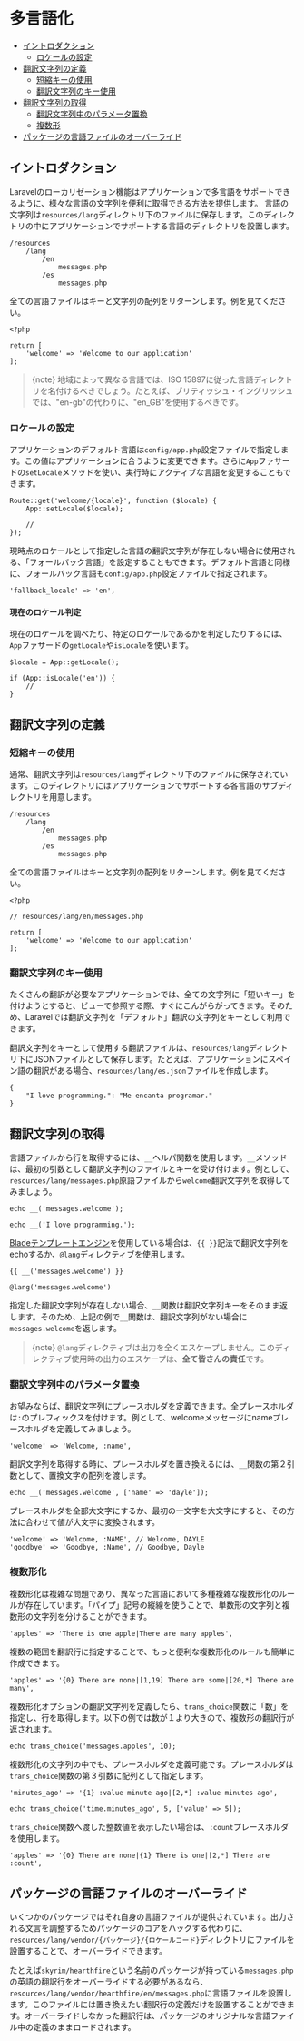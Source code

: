 # 多言語化

- [イントロダクション](#introduction)
    - [ロケールの設定](#configuring-the-locale)
- [翻訳文字列の定義](#defining-translation-strings)
    - [短縮キーの使用](#using-short-keys)
    - [翻訳文字列のキー使用](#using-translation-strings-as-keys)
- [翻訳文字列の取得](#retrieving-translation-strings)
    - [翻訳文字列中のパラメータ置換](#replacing-parameters-in-translation-strings)
    - [複数形](#pluralization)
- [パッケージの言語ファイルのオーバーライド](#overriding-package-language-files)

<a name="introduction"></a>
## イントロダクション

Laravelのローカリゼーション機能はアプリケーションで多言語をサポートできるように、様々な言語の文字列を便利に取得できる方法を提供します。 言語の文字列は`resources/lang`ディレクトリ下のファイルに保存します。このディレクトリの中にアプリケーションでサポートする言語のディレクトリを設置します。

    /resources
        /lang
            /en
                messages.php
            /es
                messages.php

全ての言語ファイルはキーと文字列の配列をリターンします。例を見てください。

    <?php

    return [
        'welcome' => 'Welcome to our application'
    ];

> {note} 地域によって異なる言語では、ISO 15897に従った言語ディレクトリを名付けるべきでしょう。たとえば、ブリティッシュ・イングリッシュでは、"en-gb"の代わりに、"en_GB"を使用するべきです。

<a name="configuring-the-locale"></a>
### ロケールの設定

アプリケーションのデフォルト言語は`config/app.php`設定ファイルで指定します。この値はアプリケーションに合うように変更できます。さらに`App`ファサードの`setLocale`メソッドを使い、実行時にアクティブな言語を変更することもできます。

    Route::get('welcome/{locale}', function ($locale) {
        App::setLocale($locale);

        //
    });

現時点のロケールとして指定した言語の翻訳文字列が存在しない場合に使用される、「フォールバック言語」を設定することもできます。デフォルト言語と同様に、フォールバック言語も`config/app.php`設定ファイルで指定されます。

    'fallback_locale' => 'en',

#### 現在のロケール判定

現在のロケールを調べたり、特定のロケールであるかを判定したりするには、`App`ファサードの`getLocale`や`isLocale`を使います。

    $locale = App::getLocale();

    if (App::isLocale('en')) {
        //
    }

<a name="defining-translation-strings"></a>
## 翻訳文字列の定義

<a name="using-short-keys"></a>
### 短縮キーの使用

通常、翻訳文字列は`resources/lang`ディレクトリ下のファイルに保存されています。このディレクトリにはアプリケーションでサポートする各言語のサブディレクトリを用意します。

    /resources
        /lang
            /en
                messages.php
            /es
                messages.php

全ての言語ファイルはキーと文字列の配列をリターンします。例を見てください。

    <?php

    // resources/lang/en/messages.php

    return [
        'welcome' => 'Welcome to our application'
    ];

<a name="using-translation-strings-as-keys"></a>
### 翻訳文字列のキー使用

たくさんの翻訳が必要なアプリケーションでは、全ての文字列に「短いキー」を付けようとすると、ビューで参照する際、すぐにこんがらがってきます。そのため、Laravelでは翻訳文字列を「デフォルト」翻訳の文字列をキーとして利用できます。

翻訳文字列をキーとして使用する翻訳ファイルは、`resources/lang`ディレクトリ下にJSONファイルとして保存します。たとえば、アプリケーションにスペイン語の翻訳がある場合、`resources/lang/es.json`ファイルを作成します。

    {
        "I love programming.": "Me encanta programar."
    }

<a name="retrieving-translation-strings"></a>
## 翻訳文字列の取得

言語ファイルから行を取得するには、`__`ヘルパ関数を使用します。`__`メソッドは、最初の引数として翻訳文字列のファイルとキーを受け付けます。例として、`resources/lang/messages.php`原語ファイルから`welcome`翻訳文字列を取得してみましょう。

    echo __('messages.welcome');

    echo __('I love programming.');

[Bladeテンプレートエンジン](/docs/{{version}}/blade)を使用している場合は、`{{ }}`記法で翻訳文字列をechoするか、`@lang`ディレクティブを使用します。

    {{ __('messages.welcome') }}

    @lang('messages.welcome')

指定した翻訳文字列が存在しない場合、`__`関数は翻訳文字列キーをそのまま返します。そのため、上記の例で`__`関数は、翻訳文字列がない場合に`messages.welcome`を返します。

> {note} `@lang`ディレクティブは出力を全くエスケープしません。このディレクティブ使用時の出力のエスケープは、**全て皆さんの責任**です。

<a name="replacing-parameters-in-translation-strings"></a>
### 翻訳文字列中のパラメータ置換

お望みならば、翻訳文字列にプレースホルダを定義できます。全プレースホルダは`:`のプレフィックスを付けます。例として、welcomeメッセージにnameプレースホルダを定義してみましょう。

    'welcome' => 'Welcome, :name',

翻訳文字列を取得する時に、プレースホルダを置き換えるには、`__`関数の第２引数として、置換文字の配列を渡します。

    echo __('messages.welcome', ['name' => 'dayle']);

プレースホルダを全部大文字にするか、最初の一文字を大文字にすると、その方法に合わせて値が大文字に変換されます。

    'welcome' => 'Welcome, :NAME', // Welcome, DAYLE
    'goodbye' => 'Goodbye, :Name', // Goodbye, Dayle

<a name="pluralization"></a>
### 複数形化

複数形化は複雑な問題であり、異なった言語において多種複雑な複数形化のルールが存在しています。「パイプ」記号の縦線を使うことで、単数形の文字列と複数形の文字列を分けることができます。

    'apples' => 'There is one apple|There are many apples',

複数の範囲を翻訳行に指定することで、もっと便利な複数形化のルールも簡単に作成できます。

    'apples' => '{0} There are none|[1,19] There are some|[20,*] There are many',

複数形化オプションの翻訳文字列を定義したら、`trans_choice`関数に「数」を指定し、行を取得します。以下の例では数が１より大きので、複数形の翻訳行が返されます。

    echo trans_choice('messages.apples', 10);

複数形化の文字列の中でも、プレースホルダを定義可能です。プレースホルダは`trans_choice`関数の第３引数に配列として指定します。

    'minutes_ago' => '{1} :value minute ago|[2,*] :value minutes ago',

    echo trans_choice('time.minutes_ago', 5, ['value' => 5]);

`trans_choice`関数へ渡した整数値を表示したい場合は、`:count`プレースホルダを使用します。

    'apples' => '{0} There are none|{1} There is one|[2,*] There are :count',

<a name="overriding-package-language-files"></a>
## パッケージの言語ファイルのオーバーライド

いくつかのパッケージではそれ自身の言語ファイルが提供されています。出力される文言を調整するためパッケージのコアをハックする代わりに、`resources/lang/vendor/{パッケージ}/{ロケールコード}`ディレクトリにファイルを設置することで、オーバーライドできます。

たとえば`skyrim/hearthfire`という名前のパッケージが持っている`messages.php`の英語の翻訳行をオーバーライドする必要があるなら、`resources/lang/vendor/hearthfire/en/messages.php`に言語ファイルを設置します。このファイルには置き換えたい翻訳行の定義だけを設置することができます。オーバーライドしなかった翻訳行は、パッケージのオリジナルな言語ファイル中の定義のままロードされます。
